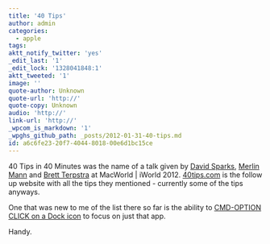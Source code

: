 ```yaml
---
title: '40 Tips'
author: admin
categories:
  - apple
tags: 
aktt_notify_twitter: 'yes'
_edit_last: '1'
_edit_lock: '1328041848:1'
aktt_tweeted: '1'
image: ''
quote-author: Unknown
quote-url: 'http://'
quote-copy: Unknown
audio: 'http://'
link-url: 'http://'
_wpcom_is_markdown: '1'
_wpghs_github_path: _posts/2012-01-31-40-tips.md
id: a6c6fe23-20f7-4044-8018-00e6d1bc15ce
---
```

<p>40 Tips in 40 Minutes was the name of a talk given by <a href="http://www.macsparky.com/">David Sparks</a>, <a href="http://www.merlinmann.com/">Merlin Mann</a> and <a href="http://brettterpstra.com/">Brett Terpstra</a> at MacWorld | iWorld 2012. <a href="http://40tips.com/">40tips.com</a> is the follow up website with all the tips they mentioned - currently some of the tips anyways.</p>
<p>One that was new to me of the list there so far is the ability to <a href="http://40tips.com/cmd-opt-click-dock-icon-to-focus-an-app/">CMD-OPTION CLICK on a Dock icon</a> to focus on just that app.</p>
<p>Handy.</p>
